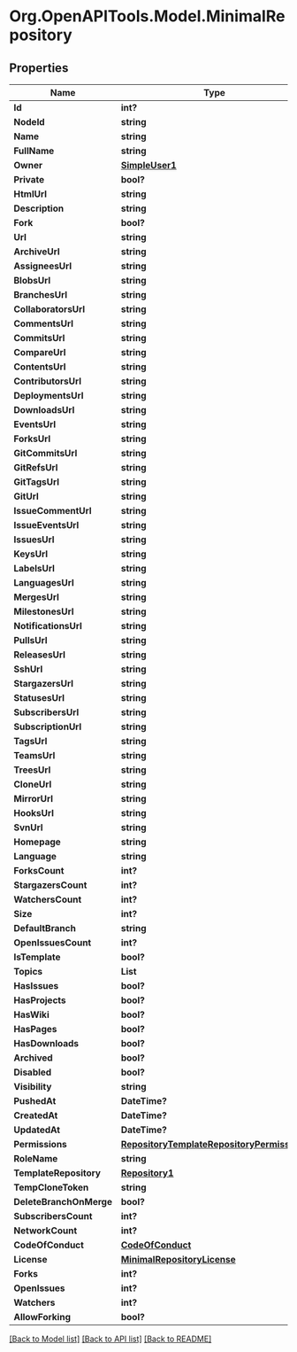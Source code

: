 # Org.OpenAPITools.Model.MinimalRepository

## Properties

Name | Type | Description | Notes
------------ | ------------- | ------------- | -------------
**Id** | **int?** |  | 
**NodeId** | **string** |  | 
**Name** | **string** |  | 
**FullName** | **string** |  | 
**Owner** | [**SimpleUser1**](SimpleUser1.md) |  | 
**Private** | **bool?** |  | 
**HtmlUrl** | **string** |  | 
**Description** | **string** |  | 
**Fork** | **bool?** |  | 
**Url** | **string** |  | 
**ArchiveUrl** | **string** |  | 
**AssigneesUrl** | **string** |  | 
**BlobsUrl** | **string** |  | 
**BranchesUrl** | **string** |  | 
**CollaboratorsUrl** | **string** |  | 
**CommentsUrl** | **string** |  | 
**CommitsUrl** | **string** |  | 
**CompareUrl** | **string** |  | 
**ContentsUrl** | **string** |  | 
**ContributorsUrl** | **string** |  | 
**DeploymentsUrl** | **string** |  | 
**DownloadsUrl** | **string** |  | 
**EventsUrl** | **string** |  | 
**ForksUrl** | **string** |  | 
**GitCommitsUrl** | **string** |  | 
**GitRefsUrl** | **string** |  | 
**GitTagsUrl** | **string** |  | 
**GitUrl** | **string** |  | [optional] 
**IssueCommentUrl** | **string** |  | 
**IssueEventsUrl** | **string** |  | 
**IssuesUrl** | **string** |  | 
**KeysUrl** | **string** |  | 
**LabelsUrl** | **string** |  | 
**LanguagesUrl** | **string** |  | 
**MergesUrl** | **string** |  | 
**MilestonesUrl** | **string** |  | 
**NotificationsUrl** | **string** |  | 
**PullsUrl** | **string** |  | 
**ReleasesUrl** | **string** |  | 
**SshUrl** | **string** |  | [optional] 
**StargazersUrl** | **string** |  | 
**StatusesUrl** | **string** |  | 
**SubscribersUrl** | **string** |  | 
**SubscriptionUrl** | **string** |  | 
**TagsUrl** | **string** |  | 
**TeamsUrl** | **string** |  | 
**TreesUrl** | **string** |  | 
**CloneUrl** | **string** |  | [optional] 
**MirrorUrl** | **string** |  | [optional] 
**HooksUrl** | **string** |  | 
**SvnUrl** | **string** |  | [optional] 
**Homepage** | **string** |  | [optional] 
**Language** | **string** |  | [optional] 
**ForksCount** | **int?** |  | [optional] 
**StargazersCount** | **int?** |  | [optional] 
**WatchersCount** | **int?** |  | [optional] 
**Size** | **int?** |  | [optional] 
**DefaultBranch** | **string** |  | [optional] 
**OpenIssuesCount** | **int?** |  | [optional] 
**IsTemplate** | **bool?** |  | [optional] 
**Topics** | **List<string>** |  | [optional] 
**HasIssues** | **bool?** |  | [optional] 
**HasProjects** | **bool?** |  | [optional] 
**HasWiki** | **bool?** |  | [optional] 
**HasPages** | **bool?** |  | [optional] 
**HasDownloads** | **bool?** |  | [optional] 
**Archived** | **bool?** |  | [optional] 
**Disabled** | **bool?** |  | [optional] 
**Visibility** | **string** |  | [optional] 
**PushedAt** | **DateTime?** |  | [optional] 
**CreatedAt** | **DateTime?** |  | [optional] 
**UpdatedAt** | **DateTime?** |  | [optional] 
**Permissions** | [**RepositoryTemplateRepositoryPermissions**](RepositoryTemplateRepositoryPermissions.md) |  | [optional] 
**RoleName** | **string** |  | [optional] 
**TemplateRepository** | [**Repository1**](Repository1.md) |  | [optional] 
**TempCloneToken** | **string** |  | [optional] 
**DeleteBranchOnMerge** | **bool?** |  | [optional] 
**SubscribersCount** | **int?** |  | [optional] 
**NetworkCount** | **int?** |  | [optional] 
**CodeOfConduct** | [**CodeOfConduct**](CodeOfConduct.md) |  | [optional] 
**License** | [**MinimalRepositoryLicense**](MinimalRepositoryLicense.md) |  | [optional] 
**Forks** | **int?** |  | [optional] 
**OpenIssues** | **int?** |  | [optional] 
**Watchers** | **int?** |  | [optional] 
**AllowForking** | **bool?** |  | [optional] 

[[Back to Model list]](../README.md#documentation-for-models) [[Back to API list]](../README.md#documentation-for-api-endpoints) [[Back to README]](../README.md)


